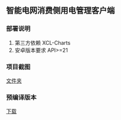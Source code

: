 ## 智能电网消费侧用电管理客户端

### 部署说明
1. 第三方依赖 XCL-Charts
2. 安卓版本要求 API>=21


### 项目截图
[文件夹](screenshots/)


### 预编译版本
[下载](apk/)
